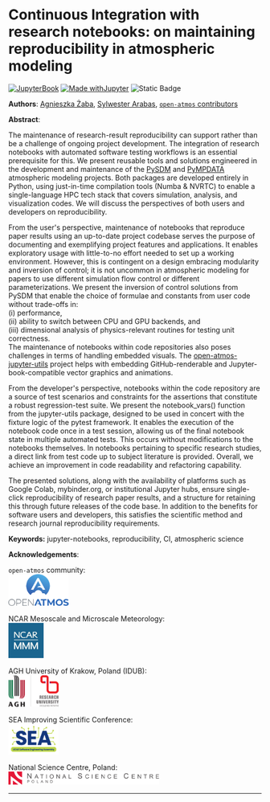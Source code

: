 # Continuous Integration with research notebooks: on maintaining reproducibility in atmospheric modeling

[![JupyterBook](https://github.com/UCAR-SEA/SEA-ISS-Template/actions/workflows/deploy.yml/badge.svg)](https://github.com/UCAR-SEA/SEA-ISS-Template/actions/workflows/deploy.yml)
[![Made withJupyter](https://img.shields.io/badge/Made%20with-Jupyter-green?style=flat-square&logo=Jupyter&color=green)](https://jupyter.org/try)
![Static Badge](https://img.shields.io/badge/DOI-10.XXXXX%2Fnnnnn-blue)

**Authors**:  [Agnieszka Żaba](mailto:azaba@agh.edu.pl), [Sylwester Arabas](mailto:sylwester.arabas@agh.edu.pl), [`open-atmos` contributors](https://github.com/open-atmos)

**Abstract**:

The maintenance of research-result reproducibility can support rather than be a challenge of ongoing project development.
The integration of research notebooks with automated software testing workflows is an essential prerequisite for this.
We present reusable tools and solutions engineered in the development and maintenance of the [PySDM](https://open-atmos.github.io/PySDM) and [PyMPDATA](https://open-atmos.github.io/PyMPDATA) atmospheric modeling projects.
Both packages are developed entirely in Python, using just-in-time compilation tools (Numba \& NVRTC) to enable a single-language HPC tech stack that covers simulation, analysis, and visualization codes.
We will discuss the perspectives of both users and developers on reproducibility.

From the user's perspective, maintenance of notebooks that reproduce paper results using an up-to-date project codebase serves the purpose of documenting and exemplifying project features and applications.
It enables exploratory usage with little-to-no effort needed to set up a working environment.
However, this is contingent on a design embracing modularity and inversion of control; it is not uncommon in atmospheric modeling for papers to use different simulation flow control or different parameterizations.
We present the inversion of control solutions from PySDM that enable the choice of formulae and constants from user code without trade-offs in: \
    (i) performance, \
    (ii) ability to switch between CPU and GPU backends, and \
    (iii) dimensional analysis of physics-relevant routines for testing unit correctness.\
The maintenance of notebooks within code repositories also poses challenges in terms of handling embedded visuals.
The [open-atmos-jupyter-utils](https://pypi.io/p/open-atmos-jupyter-utils) project helps with embedding GitHub-renderable and Jupyter-book-compatible vector graphics and animations.

From the developer's perspective, notebooks within the code repository are a source of test scenarios and constraints for the assertions that constitute a robust regression-test suite.
We present the notebook\_vars() function from the jupyter-utils package, designed to be used in concert with the fixture logic of the pytest framework.
It enables the execution of the notebook code once in a test session, allowing us of  the final notebook state in multiple automated tests. This occurs without modifications to the notebooks themselves.
In notebooks pertaining to specific research studies, a direct link from test code up to subject literature is provided.
Overall, we achieve an improvement in code readability and refactoring capability.

The presented solutions, along with the availability of platforms such as Google Colab, mybinder.org, or institutional Jupyter hubs, ensure single-click 
reproducibility of research paper results, and a structure for retaining this through future releases of the code base.
In addition to the benefits for software users and developers, this satisfies the scientific method and research journal reproducibility requirements.




**Keywords:** jupyter-notebooks, reproducibility, CI, atmospheric science


**Acknowledgements**: 

`open-atmos` community:\
<img src="notebooks/img/Atmos-logo-vert.svg" width=120>

NCAR Mesoscale and Microscale Meteorology:\
<img src="notebooks/img/ncar_mmm_logo.jpg" width=70>

AGH University of Krakow, Poland (IDUB):\
<img src="notebooks/img/agh_idub_en_cmyk.svg" width=100>

SEA Improving Scientific Conference:\
<img src="notebooks/img/2024_SEA_Logo.png" width=100>


National Science Centre, Poland:\
<img src="notebooks/img/logo-poziom-en-crop.svg" width=300>

---

